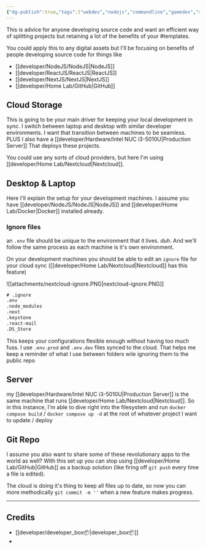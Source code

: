 ```yaml
---
{"dg-publish":true,"tags":["webdev","nodejs","commandline","gamedev","selfhosted"],"permalink":"/developer/advice/modern-app-development-workflow-git-cloud-laptop-pc-server/","dgPassFrontmatter":true}
---
```


This is advice for anyone developing source code and want an efficient way of splitting projects but retaining a lot of the benefits of your #templates. 

You could apply this to any digital assets but I'll be focusing on benefits of people developing source code for things like
- [[developer/NodeJS/NodeJS\|NodeJS]]
- [[developer/ReactJS/ReactJS\|ReactJS]]
- [[developer/NextJS/NextJS\|NextJS]]
- [[developer/Home Lab/GitHub\|GitHub]]
## Cloud Storage
This is going to be your main driver for keeping your local development in sync. I switch between laptop and desktop with similar developer environments. I want that transition between machines to be seamless. PLUS I also have a [[developer/Hardware/Intel NUC i3-5010U\|Production Server]] That deploys these projects.

You could use any sorts of cloud providers, but here I'm using [[developer/Home Lab/Nextcloud\|Nextcloud]]. 
## Desktop & Laptop
Here I'll explain the setup for your development machines. I assume you have [[developer/NodeJS/NodeJS\|NodeJS]] and [[developer/Home Lab/Docker\|Docker]] installed already.
### Ignore files
an `.env` file should be unique to the environment that it lives. *duh*. And we'll follow the same process as each machine is it's own environment. 

On your development machines you should be able to edit an `ignore` file for your cloud sync ([[developer/Home Lab/Nextcloud\|Nextcloud]] has this feature)

![[attachments/nextcloud-ignore.PNG|nextcloud-ignore.PNG]]

```txt
# .ignore
.env
.node_modules
.next
.keystone
.react-mail
.DS_Store
```

This keeps your configurations flexible enough without having too much fuss. I use `.env.prod` and `.env.dev` files synced to the cloud. That helps me keep a reminder of what I use between folders wile ignoring them to the public repo
## Server
my [[developer/Hardware/Intel NUC i3-5010U\|Production Server]] is the same machine that runs [[developer/Home Lab/Nextcloud\|Nextcloud]]. So in this instance, I'm able to dive right into the filesystem and run `docker compose build` / `docker compose up -d` at the root of whatever project I want to update / deploy
## Git Repo
I assume you also want to share some of these revolutionary apps to the world as well? With this set up you can stop using [[developer/Home Lab/GitHub\|GitHub]] as a backup solution (like firing off `git push` every time a file is edited).

The cloud is doing it's thing to keep all files up to date, so now you can more methodically `git commit -m ''` when a new feature makes progress.

---
## Credits
- [[developer/developer_box📦\|developer_box📦]]
- 